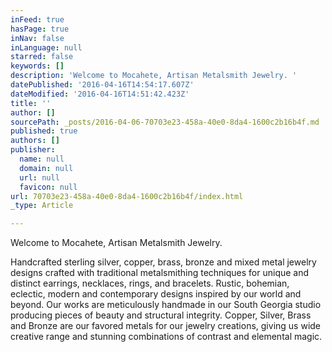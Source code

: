 ```yaml
---
inFeed: true
hasPage: true
inNav: false
inLanguage: null
starred: false
keywords: []
description: 'Welcome to Mocahete, Artisan Metalsmith Jewelry. '
datePublished: '2016-04-16T14:54:17.607Z'
dateModified: '2016-04-16T14:51:42.423Z'
title: ''
author: []
sourcePath: _posts/2016-04-06-70703e23-458a-40e0-8da4-1600c2b16b4f.md
published: true
authors: []
publisher:
  name: null
  domain: null
  url: null
  favicon: null
url: 70703e23-458a-40e0-8da4-1600c2b16b4f/index.html
_type: Article

---
```

Welcome to Mocahete, Artisan Metalsmith Jewelry. 

Handcrafted
sterling silver, copper, brass, bronze and mixed metal jewelry designs
crafted with traditional metalsmithing techniques for unique and
distinct earrings, necklaces, rings, and bracelets. Rustic, bohemian,
eclectic, modern and contemporary designs inspired by our world and
beyond. Our works are meticulously handmade in our South Georgia
studio producing pieces of beauty and structural integrity. Copper,
Silver, Brass and Bronze are our favored metals for our jewelry creations,
giving us wide creative range and stunning combinations of contrast
and elemental magic.